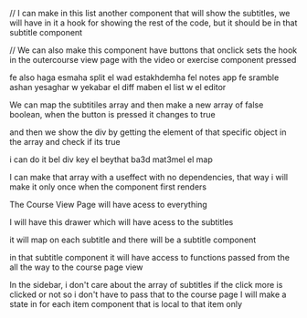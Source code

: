 // I can make in this list another component that will show the subtitles, we will have in it a hook for showing the rest of the code, but it should be in that subtitle component

// We can also make this component have buttons that onclick sets the hook in the outercourse view page with the video or exercise component pressed 



fe also haga esmaha split el wad estakhdemha fel notes app fe sramble ashan yesaghar w yekabar el diff maben el list w el editor




We can map the subtitiles array and then make a new array of false boolean,
when the button is pressed it changes to true 

and then we show the div by getting the element of that specific object in the array and check if its true

i can do it bel div key el beythat ba3d mat3mel el map

I can make that array with a useffect with no dependencies, that way i will make it only once when the component first renders






The Course View Page will have acess to everything 

I will have this drawer which will have acess to the subtitles

it will map on each subtitle and there will be a subtitle component 

in that subtitle component it will have access to functions passed from the all the way to the course page view 

In the sidebar, i don't care about the array of subtitles if the click more is clicked or not so i don't have to pass that to the course page
I will make a state in for each item component that is local to that item only